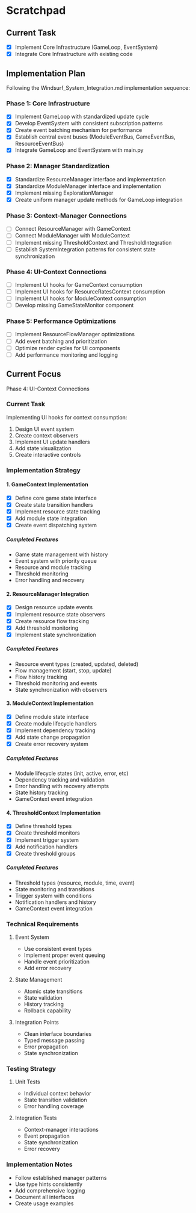 # Scratchpad

## Current Task
- [X] Implement Core Infrastructure (GameLoop, EventSystem)
- [X] Integrate Core Infrastructure with existing code

## Implementation Plan
Following the Windsurf_System_Integration.md implementation sequence:

### Phase 1: Core Infrastructure
- [X] Implement GameLoop with standardized update cycle
- [X] Develop EventSystem with consistent subscription patterns
- [X] Create event batching mechanism for performance
- [X] Establish central event buses (ModuleEventBus, GameEventBus, ResourceEventBus)
- [X] Integrate GameLoop and EventSystem with main.py

### Phase 2: Manager Standardization
- [X] Standardize ResourceManager interface and implementation
- [X] Standardize ModuleManager interface and implementation
- [X] Implement missing ExplorationManager
- [X] Create uniform manager update methods for GameLoop integration

### Phase 3: Context-Manager Connections
- [ ] Connect ResourceManager with GameContext
- [ ] Connect ModuleManager with ModuleContext
- [ ] Implement missing ThresholdContext and ThresholdIntegration
- [ ] Establish SystemIntegration patterns for consistent state synchronization

### Phase 4: UI-Context Connections
- [ ] Implement UI hooks for GameContext consumption
- [ ] Implement UI hooks for ResourceRatesContext consumption
- [ ] Implement UI hooks for ModuleContext consumption
- [ ] Develop missing GameStateMonitor component

### Phase 5: Performance Optimizations
- [ ] Implement ResourceFlowManager optimizations
- [ ] Add event batching and prioritization
- [ ] Optimize render cycles for UI components
- [ ] Add performance monitoring and logging

## Current Focus
Phase 4: UI-Context Connections

### Current Task
Implementing UI hooks for context consumption:
1. Design UI event system
2. Create context observers
3. Implement UI update handlers
4. Add state visualization
5. Create interactive controls

### Implementation Strategy

#### 1. GameContext Implementation
- [X] Define core game state interface
- [X] Create state transition handlers
- [X] Implement resource state tracking
- [X] Add module state integration
- [X] Create event dispatching system

##### Completed Features
- Game state management with history
- Event system with priority queue
- Resource and module tracking
- Threshold monitoring
- Error handling and recovery

#### 2. ResourceManager Integration
- [X] Design resource update events
- [X] Implement resource state observers
- [X] Create resource flow tracking
- [X] Add threshold monitoring
- [X] Implement state synchronization

##### Completed Features
- Resource event types (created, updated, deleted)
- Flow management (start, stop, update)
- Flow history tracking
- Threshold monitoring and events
- State synchronization with observers

#### 3. ModuleContext Implementation
- [X] Define module state interface
- [X] Create module lifecycle handlers
- [X] Implement dependency tracking
- [X] Add state change propagation
- [X] Create error recovery system

##### Completed Features
- Module lifecycle states (init, active, error, etc)
- Dependency tracking and validation
- Error handling with recovery attempts
- State history tracking
- GameContext event integration

#### 4. ThresholdContext Implementation
- [X] Define threshold types
- [X] Create threshold monitors
- [X] Implement trigger system
- [X] Add notification handlers
- [X] Create threshold groups

##### Completed Features
- Threshold types (resource, module, time, event)
- State monitoring and transitions
- Trigger system with conditions
- Notification handlers and history
- GameContext event integration

### Technical Requirements
1. Event System
   - Use consistent event types
   - Implement proper event queuing
   - Handle event prioritization
   - Add error recovery

2. State Management
   - Atomic state transitions
   - State validation
   - History tracking
   - Rollback capability

3. Integration Points
   - Clean interface boundaries
   - Typed message passing
   - Error propagation
   - State synchronization

### Testing Strategy
1. Unit Tests
   - Individual context behavior
   - State transition validation
   - Error handling coverage

2. Integration Tests
   - Context-manager interactions
   - Event propagation
   - State synchronization
   - Error recovery

### Implementation Notes
- Follow established manager patterns
- Use type hints consistently
- Add comprehensive logging
- Document all interfaces
- Create usage examples
